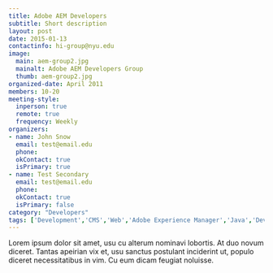 ```yaml
---
title: Adobe AEM Developers
subtitle: Short description
layout: post
date: 2015-01-13
contactinfo: hi-group@nyu.edu
image:
  main: aem-group2.jpg
  mainalt: Adobe AEM Developers Group
  thumb: aem-group2.jpg
organized-date: April 2011
members: 10-20
meeting-style:
  inperson: true
  remote: true
  frequency: Weekly
organizers:
- name: John Snow
  email: test@email.edu
  phone:
  okContact: true
  isPrimary: true
- name: Test Secondary
  email: test@email.edu
  phone:
  okContact: true
  isPrimary: false
category: "Developers"
tags: ['Development','CMS','Web','Adobe Experience Manager','Java','DevOps']
---
```


Lorem ipsum dolor sit amet, usu cu alterum nominavi lobortis. At duo novum diceret. Tantas apeirian vix et, usu sanctus postulant inciderint ut, populo diceret necessitatibus in vim. Cu eum dicam feugiat noluisse.
